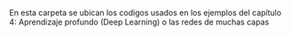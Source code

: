 En esta carpeta se ubican los codigos usados en los ejemplos del capítulo 4:
Aprendizaje profundo (Deep Learning) o las redes de muchas capas
